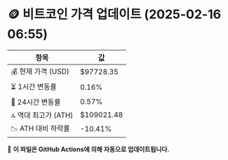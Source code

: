 # 🪙 비트코인 가격 업데이트 (2025-02-16 06:55)

| 항목                | 값 |
|--------------------|----------------|
| 💰 현재 가격 (USD) | $97728.35 |
| ⏳ 1시간 변동률    | 0.16% |
| 📆 24시간 변동률   | 0.57% |
| 🔝 역대 최고가 (ATH) | $109021.48 |
| 📉 ATH 대비 하락률 | -10.41% |

🔄 **이 파일은 GitHub Actions에 의해 자동으로 업데이트됩니다.**
